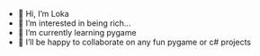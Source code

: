 - 👋 Hi, I’m Loka
- 👀 I’m interested in being rich...
- 🌱 I’m currently learning pygame
- 💞️ I’ll be happy to collaborate on any fun pygame or c# projects
